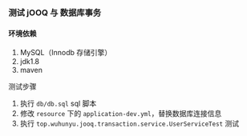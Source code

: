 ### 测试 jOOQ 与 数据库事务

#### 环境依赖

1. MySQL（Innodb 存储引擎）
2. jdk1.8
3. maven

测试步骤

1. 执行 `db/db.sql` sql 脚本
2. 修改 `resource` 下的 `application-dev.yml`，替换数据库连接信息
3. 执行 `top.wuhunyu.jooq.transaction.service.UserServiceTest` 测试